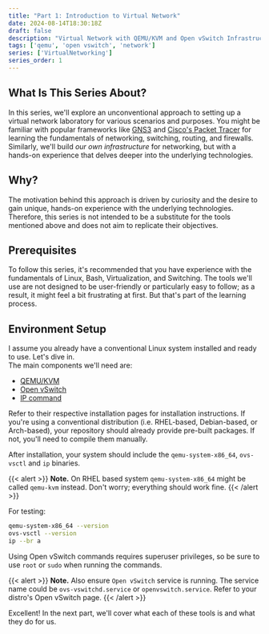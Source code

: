 ```yaml
---
title: "Part 1: Introduction to Virtual Network"
date: 2024-08-14T18:30:18Z
draft: false
description: "Virtual Network with QEMU/KVM and Open vSwitch Infrastructure"
tags: ['qemu', 'open vswitch', 'network']
series: ['VirtualNetworking']
series_order: 1
---
```


## What Is This Series About?

In this series, we'll explore an unconventional approach to setting up a virtual network laboratory for various scenarios and purposes.
You might be familiar with popular frameworks like [GNS3](https://www.gns3.com/) and [Cisco's Packet Tracer](https://www.netacad.com/courses/packet-tracer)
for learning the fundamentals of networking, switching, routing, and firewalls. Similarly, we'll build *our own infrastructure* for networking,
but with a hands-on experience that delves deeper into the underlying technologies.

## Why?

The motivation behind this approach is driven by curiosity and the desire to gain unique, hands-on experience with the underlying technologies.
Therefore, this series is not intended to be a substitute for the tools mentioned above and does not aim to replicate their objectives.

## Prerequisites

To follow this series, it's recommended that you have experience with the fundamentals of Linux, Bash, Virtualization, and Switching.
The tools we'll use are not designed to be user-friendly or particularly easy to follow; as a result, it might feel a bit frustrating at first.
But that's part of the learning process.

## Environment Setup

I assume you already have a conventional Linux system installed and ready to use. Let's dive in.  
The main components we'll need are:

- [QEMU/KVM](https://www.qemu.org/)
- [Open vSwitch](http://www.openvswitch.org/)
- [IP command](https://linux.die.net/man/8/ip)

Refer to their respective installation pages for installation instructions.
If you're using a conventional distribution (i.e. RHEL-based, Debian-based, or Arch-based),
your repository should already provide pre-built packages. If not, you'll need to compile them manually.

After installation, your system should include the `qemu-system-x86_64`, `ovs-vsctl` and `ip` binaries.

{{< alert >}}
**Note.** On RHEL based system `qemu-system-x86_64` might be called `qemu-kvm` instead.
Don't worry; everything should work fine.
{{< /alert >}}

For testing:

```bash
qemu-system-x86_64 --version
ovs-vsctl --version
ip --br a
```

Using Open vSwitch commands requires superuser privileges, so be sure to use `root` or `sudo` when running the commands.

{{< alert >}}
**Note.** Also ensure `Open vSwitch` service is running. The service name could be
`ovs-vswitchd.service` or `openvswitch.service`. Refer to your distro's Open vSwitch page.
{{< /alert >}}

Excellent! In the next part, we'll cover what each of these tools is and what they do for us.
